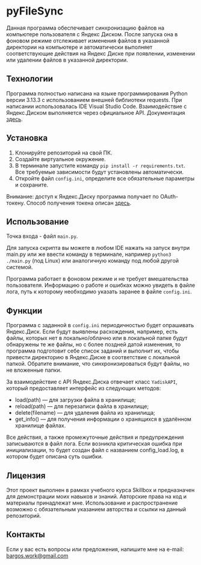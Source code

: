 # pyFileSync

Данная программа обеспечивает синхронизацию файлов на компьютере пользователя с Яндекс Диском. После запуска она в фоновом режиме отслеживает изменения файлов в указанной директории на компьютере и автоматически выполняет соответствующие действия на Яндекс Диске при появлении, изменении или удалении файлов в указанной директории. 

## Технологии

Программа полностью написана на языке программирования Python версии 3.13.3 с использованием
внешней библиотеки requests.
При написании использовалась IDE Visual Studio Code.
Взаимодействие с Яндекс.Диском выполняется через официальное API. Документация [здесь](https://yandex.ru/dev/disk/doc/ru/).

## Установка

1. Клонируйте репозиторий на свой ПК.
2. Создайте виртуальное окружение.
3. В терминале запустите команду `pip install -r requirements.txt`. Все требуемые
зависимости будут установлены автоматически.
4. Откройте файл `config.ini`, определите все обязательные параметры и сохраните.

Внимание: доступ к Яндекс.Диску программа получает по OAuth-токену.
Способ получения токена описан [здесь](https://yandex.ru/dev/disk/doc/ru/concepts/quickstart#quickstart__oauth).

## Использование

Точка входа - файл `main.py`.

Для запуска скрипта вы можете в любом IDE нажать на запуск внутри main.py или
же ввести команду в терминале, например `python3 ./main.py` (под Linux) или 
аналогичную команду под любой другой системой.

Программа работает в фоновом режиме и не требует вмешательства пользователя.
Информацию о работе и ошибках можно увидеть в файле лога, путь к которому необходимо
указать заранее в файле `config.ini`.

## Функции

Программа с заданной в `config.ini` периодичностью будет опрашивать Яндекс.Диск.
Если будут выявлены расхождения, например, есть файлы, которых нет в локально/облачно
или в локальной папке будут обнаружены те же файлы, но с более поздней датой
изменения, то программа подготовит себе список заданий и выполнит их, чтобы привести
директорию в Яндекс.Диске в соответствие с локальной папкой.
Обратите внимание, что синхронизироваться будут файлы, но не вложенные папки.

За взаимодействие с API Яндекс.Диска отвечает класс `YadiskAPI`, который предоставляет
интерфейс из следующих методов:
* load(path) — для загрузки файла в хранилище;
* reload(path) — для перезаписи файла в хранилище;
* delete(filename) — для удаления файла из хранилища;
* get_info() — для получения информации о хранящихся в удалённом хранилище файлах.

Все действия, а также промежуточные действия и предупреждения записываются в файл лога.
Если возникла критическая ошибка при инициализации, то будет создан
файл с названием config_load.log, в котором будет описана суть ошибки.

## Лицензия

Этот проект выполнен в рамках учебного курса Skillbox и предназначен для демонстрации моих навыков и знаний. Авторские права на код и материалы принадлежат мне. Использование и распространение возможно с обязательным указанием авторства и ссылки на данный репозиторий.

## Контакты

Если у вас есть вопросы или предложения, напишите мне на e-mail: [bargos.work@gmail.com](mailto:bargos.work@gmail.com)